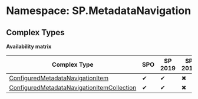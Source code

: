 # Namespace: SP.MetadataNavigation

## Complex Types

**Availability matrix**

Complex Type | SPO | SP 2019 | SP 2016 | SP 2013
----------|-----|---------|---------|--------
[ConfiguredMetadataNavigationItem](./ComplexTypes/ConfiguredMetadataNavigationItem.md) | ✔ | ✔ | ✖ | ✖
[ConfiguredMetadataNavigationItemCollection](./ComplexTypes/ConfiguredMetadataNavigationItemCollection.md) | ✔ | ✔ | ✖ | ✖
